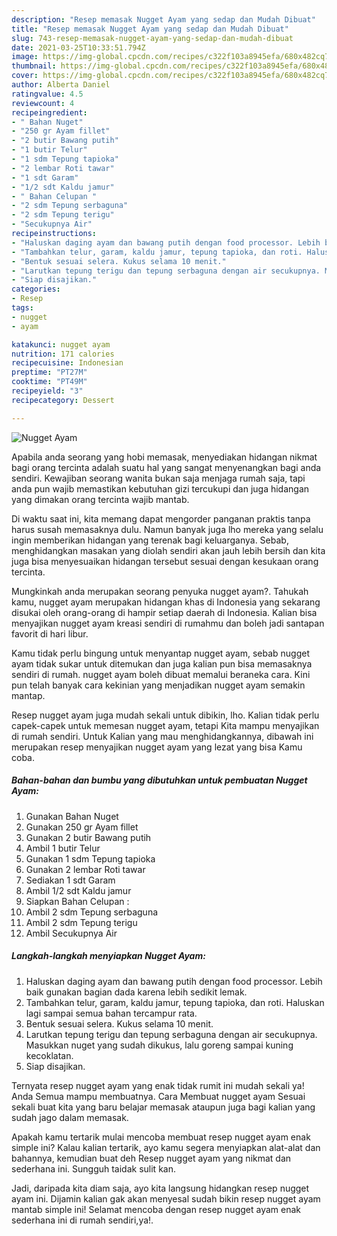 ```yaml
---
description: "Resep memasak Nugget Ayam yang sedap dan Mudah Dibuat"
title: "Resep memasak Nugget Ayam yang sedap dan Mudah Dibuat"
slug: 743-resep-memasak-nugget-ayam-yang-sedap-dan-mudah-dibuat
date: 2021-03-25T10:33:51.794Z
image: https://img-global.cpcdn.com/recipes/c322f103a8945efa/680x482cq70/nugget-ayam-foto-resep-utama.jpg
thumbnail: https://img-global.cpcdn.com/recipes/c322f103a8945efa/680x482cq70/nugget-ayam-foto-resep-utama.jpg
cover: https://img-global.cpcdn.com/recipes/c322f103a8945efa/680x482cq70/nugget-ayam-foto-resep-utama.jpg
author: Alberta Daniel
ratingvalue: 4.5
reviewcount: 4
recipeingredient:
- " Bahan Nuget"
- "250 gr Ayam fillet"
- "2 butir Bawang putih"
- "1 butir Telur"
- "1 sdm Tepung tapioka"
- "2 lembar Roti tawar"
- "1 sdt Garam"
- "1/2 sdt Kaldu jamur"
- " Bahan Celupan "
- "2 sdm Tepung serbaguna"
- "2 sdm Tepung terigu"
- "Secukupnya Air"
recipeinstructions:
- "Haluskan daging ayam dan bawang putih dengan food processor. Lebih baik gunakan bagian dada karena lebih sedikit lemak."
- "Tambahkan telur, garam, kaldu jamur, tepung tapioka, dan roti. Haluskan lagi sampai semua bahan tercampur rata."
- "Bentuk sesuai selera. Kukus selama 10 menit."
- "Larutkan tepung terigu dan tepung serbaguna dengan air secukupnya. Masukkan nuget yang sudah dikukus, lalu goreng sampai kuning kecoklatan."
- "Siap disajikan."
categories:
- Resep
tags:
- nugget
- ayam

katakunci: nugget ayam 
nutrition: 171 calories
recipecuisine: Indonesian
preptime: "PT27M"
cooktime: "PT49M"
recipeyield: "3"
recipecategory: Dessert

---
```



![Nugget Ayam](https://img-global.cpcdn.com/recipes/c322f103a8945efa/680x482cq70/nugget-ayam-foto-resep-utama.jpg)

Apabila anda seorang yang hobi memasak, menyediakan hidangan nikmat bagi orang tercinta adalah suatu hal yang sangat menyenangkan bagi anda sendiri. Kewajiban seorang  wanita bukan saja menjaga rumah saja, tapi anda pun wajib memastikan kebutuhan gizi tercukupi dan juga hidangan yang dimakan orang tercinta wajib mantab.

Di waktu  saat ini, kita memang dapat mengorder panganan praktis tanpa harus susah memasaknya dulu. Namun banyak juga lho mereka yang selalu ingin memberikan hidangan yang terenak bagi keluarganya. Sebab, menghidangkan masakan yang diolah sendiri akan jauh lebih bersih dan kita juga bisa menyesuaikan hidangan tersebut sesuai dengan kesukaan orang tercinta. 



Mungkinkah anda merupakan seorang penyuka nugget ayam?. Tahukah kamu, nugget ayam merupakan hidangan khas di Indonesia yang sekarang disukai oleh orang-orang di hampir setiap daerah di Indonesia. Kalian bisa menyajikan nugget ayam kreasi sendiri di rumahmu dan boleh jadi santapan favorit di hari libur.

Kamu tidak perlu bingung untuk menyantap nugget ayam, sebab nugget ayam tidak sukar untuk ditemukan dan juga kalian pun bisa memasaknya sendiri di rumah. nugget ayam boleh dibuat memalui beraneka cara. Kini pun telah banyak cara kekinian yang menjadikan nugget ayam semakin mantap.

Resep nugget ayam juga mudah sekali untuk dibikin, lho. Kalian tidak perlu capek-capek untuk memesan nugget ayam, tetapi Kita mampu menyajikan di rumah sendiri. Untuk Kalian yang mau menghidangkannya, dibawah ini merupakan resep menyajikan nugget ayam yang lezat yang bisa Kamu coba.

<!--inarticleads1-->

##### Bahan-bahan dan bumbu yang dibutuhkan untuk pembuatan Nugget Ayam:

1. Gunakan  Bahan Nuget
1. Gunakan 250 gr Ayam fillet
1. Gunakan 2 butir Bawang putih
1. Ambil 1 butir Telur
1. Gunakan 1 sdm Tepung tapioka
1. Gunakan 2 lembar Roti tawar
1. Sediakan 1 sdt Garam
1. Ambil 1/2 sdt Kaldu jamur
1. Siapkan  Bahan Celupan :
1. Ambil 2 sdm Tepung serbaguna
1. Ambil 2 sdm Tepung terigu
1. Ambil Secukupnya Air




<!--inarticleads2-->

##### Langkah-langkah menyiapkan Nugget Ayam:

1. Haluskan daging ayam dan bawang putih dengan food processor. Lebih baik gunakan bagian dada karena lebih sedikit lemak.
1. Tambahkan telur, garam, kaldu jamur, tepung tapioka, dan roti. Haluskan lagi sampai semua bahan tercampur rata.
1. Bentuk sesuai selera. Kukus selama 10 menit.
1. Larutkan tepung terigu dan tepung serbaguna dengan air secukupnya. Masukkan nuget yang sudah dikukus, lalu goreng sampai kuning kecoklatan.
1. Siap disajikan.




Ternyata resep nugget ayam yang enak tidak rumit ini mudah sekali ya! Anda Semua mampu membuatnya. Cara Membuat nugget ayam Sesuai sekali buat kita yang baru belajar memasak ataupun juga bagi kalian yang sudah jago dalam memasak.

Apakah kamu tertarik mulai mencoba membuat resep nugget ayam enak simple ini? Kalau kalian tertarik, ayo kamu segera menyiapkan alat-alat dan bahannya, kemudian buat deh Resep nugget ayam yang nikmat dan sederhana ini. Sungguh taidak sulit kan. 

Jadi, daripada kita diam saja, ayo kita langsung hidangkan resep nugget ayam ini. Dijamin kalian gak akan menyesal sudah bikin resep nugget ayam mantab simple ini! Selamat mencoba dengan resep nugget ayam enak sederhana ini di rumah sendiri,ya!.

